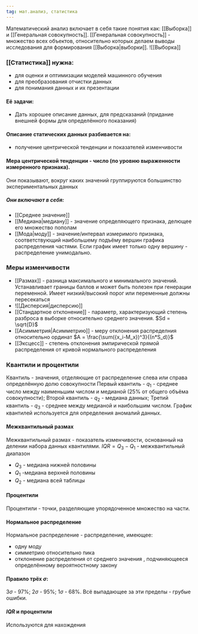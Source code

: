 ```yaml
---
tag: мат.анализ, статистика
---
```

Математический анализ включает в себя такие понятия как: [[Выборка]] и [[Генеральная совокупность]].
[[Генеральная совокупность]] - множество всех объектов, относительно которых делаем выводы исследования для формирования [[Выборка|выборки]].
![[Выборка]]
### [[Статистика]] нужна: 
- для оценки и оптимизации моделей машинного обучения
- для преобразования отчистки данных
- для понимания данных и их презентации
#### Её задачи: 
- Дать хорошее описание данных, для предсказаний (придание внешней формы для определённого показания)
#### Описание статических данных разбивается на:
- получение центрической тенденции и показателей изменчивости
#### Мера центрической тенденции - число (по уровню выраженности измеренного признака). 
Они показывают, вокруг каких значений группируются большинство экспериментальных данных
##### Они включают в себя: 
- [[Среднее значение]]
- [[Медиана|медиану]] - значение определяющего признака, делющее его множество пополам
- [[Мода|моду]] - значение/интервал измеримого признака, соответствующий наибольшему подъёму вершин графика распределения частями. Если график имеет только одну вершину - распределение унимодально.
### Меры изменчивости 
- [[Размах]] - разница максимального и минимального значений. Устанавливает границы баллов и может быть полезен при генерации переменной. Имеет низкий/высокий порог или переменные должны пересекаться
- ![[Дисперсия|дисперсию]]
- [[Стандартное отклонение]] - параметр, характеризующий степень разброса в выборке относительно среднего значения. $Sd = \sqrt{D}$
- [[Асимметрия|Асимметрию]] - меру отклонения распределния относительно ординат $A = \frac{\sum({x_i-M_x})^3}{(n*S_d)}$
- [[Эксцесс]] - степень отклонения эмпирической прямой распределения от кривой нормального распределения
### Квантили и процентили
Квантиль - значения, отделяющие от распределение слева или справа определённую долю совокупности
Первый квантиль - $q_1$ - среднее число между наименьшим числом и медианой (25% от общего объёма совокупности);
Второй квантиль - $q_2$ - медиана данных;
Третий квантиль - $q_3$ - среднее между медианой и наибольшим числом.
График квантилей используется для определения аномалий данных.
#### Межквантильный размах
Межквантильный размах - показатель изменчивости, основанный на делении набора данных квантилями.
$IQR = Q_3 -Q_1$ - межквантильный диапазон
- $Q_3$ - медиана нижней половины
- $Q_1$ -медиана верхней половины
- $Q_2$ - медиана всей таблицы
#### Процентили
Процентили - точки, разделяющие упорядоченное множество на части.
#### Нормальное распределение
Нормальное распределение - распределение, имеющее:
- одну моду
- симметрию относительно пика
- отклонение распределения от среднего значения , подчиняющееся определённому вероятностному закону
#### Правило трёх $\sigma$:
$3\sigma$ - 97%;
$2\sigma$ - 95%;
$1\sigma$ - 68%.
Всё выпадающее за эти пределы - грубые ошибки.
#### $IQR$ и процентили
Используются для нахождения